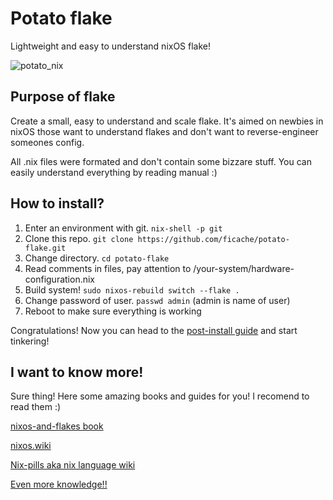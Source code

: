 # Potato flake
Lightweight and easy to understand nixOS flake!

![potato_nix](https://github.com/ficache/potato-flake/blob/main/potato_nix.png?raw=true)


## Purpose of flake
Create a small, easy to understand and scale flake. 
It's aimed on newbies in nixOS those want to understand flakes and don't want
to reverse-engineer someones config.

All .nix files were formated and don't contain some bizzare stuff. 
You can easily understand everything by reading manual :)

## How to install?

1. Enter an environment with git. `nix-shell -p git`
2. Clone this repo. `git clone https://github.com/ficache/potato-flake.git`
3. Change directory. `cd potato-flake`
4. Read comments in files, pay attention to /your-system/hardware-configuration.nix
5. Build system! `sudo nixos-rebuild switch --flake .`
6. Change password of user. `passwd admin` (admin is name of user)
7. Reboot to make sure everything is working

Congratulations! Now you can head to the [post-install guide](what-next.md) and start tinkering!

## I want to know more!
Sure thing! Here some amazing books and guides for you! 
I recomend to read them :)

[nixos-and-flakes book](https://nixos-and-flakes.thiscute.world/)

[nixos.wiki](https://nixos.wiki/wiki/Main_Page)

[Nix-pills aka nix language wiki](https://nixos.org/guides/nix-pills/)

[Even more knowledge!!](https://bsky.app/profile/isabelroses.com/post/3lbrcquin3s26)



 


